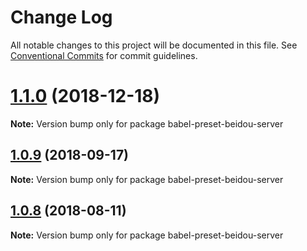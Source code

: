# Change Log

All notable changes to this project will be documented in this file.
See [Conventional Commits](https://conventionalcommits.org) for commit guidelines.

<a name="1.1.0"></a>

# [1.1.0](https://github.com/alibaba/beidou/tree/master/packages/babel-preset-beidou-server/compare/v1.0.10...v1.1.0) (2018-12-18)

**Note:** Version bump only for package babel-preset-beidou-server

<a name="1.0.9"></a>

## [1.0.9](https://github.com/alibaba/beidou/tree/master/packages/babel-preset-beidou-server/compare/v1.0.8...v1.0.9) (2018-09-17)

**Note:** Version bump only for package babel-preset-beidou-server

<a name="1.0.8"></a>

## [1.0.8](https://github.com/alibaba/beidou/tree/master/packages/babel-preset-beidou-server/compare/v1.0.7...v1.0.8) (2018-08-11)

**Note:** Version bump only for package babel-preset-beidou-server
